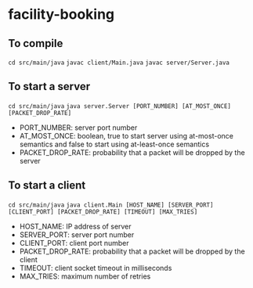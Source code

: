 # facility-booking

## To compile

`cd src/main/java`
`javac client/Main.java`
`javac server/Server.java`

## To start a server

`cd src/main/java`
`java server.Server [PORT_NUMBER] [AT_MOST_ONCE] [PACKET_DROP_RATE]`

- PORT_NUMBER: server port number
- AT_MOST_ONCE: boolean, true to start server using at-most-once semantics and false to start using at-least-once semantics
- PACKET_DROP_RATE: probability that a packet will be dropped by the server

## To start a client
`cd src/main/java`
`java client.Main [HOST_NAME] [SERVER_PORT] [CLIENT_PORT] [PACKET_DROP_RATE] [TIMEOUT] [MAX_TRIES]`

- HOST_NAME: IP address of server
- SERVER_PORT: server port number
- CLIENT_PORT: client port number
- PACKET_DROP_RATE: probability that a packet will be dropped by the client
- TIMEOUT: client socket timeout in milliseconds
- MAX_TRIES: maximum number of retries




